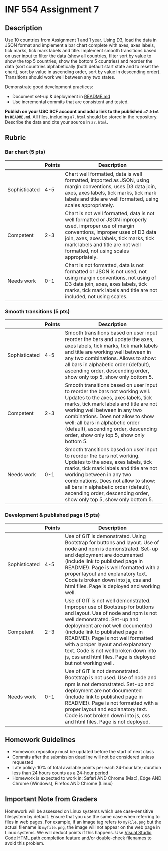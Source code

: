 # INF 554 Assignment 7

## Description

Use 10 countries from Assignment 1 and 1 year. Using D3, load the data in JSON format and implement a bar chart complete with axes, axes labels, tick marks, tick mark labels and title. Implement smooth transitions based on user input to filter the data (show all countries, filter sort by value to show the top 5 countries, show the bottom 5 countries) and reorder the data (sort countries alphabetically (both default start state and to reset the chart), sort by value in ascending order, sort by value in descending order). Transitions should work well between any two states.

Demonstrate good development practices:

- Document set-up & deployment in [README.md](README.md)
- Use incremental commits that are consistent and tested.

**Publish on your USC SCF account and add a link to the published `a7.html` in `README.md`**. All files, including `a7.html` should be stored in the repository. Describe the data and cite your source in `a7.html`.

## Rubric

### Bar chart (5 pts)

|               | Points | Description |
| ------------- | ------ | ----------- |
| Sophisticated | 4-5    | Chart well formatted, data is well formatted, imported as JSON, using margin conventions, uses D3 data join, axes, axes labels, tick marks, tick mark labels and title are well formatted, using scales appropriately. |
| Competent     | 2-3    | Chart is not well formatted, data is not well formatted or JSON improperly used, improper use of margin conventions, improper uses of D3 data join, axes, axes labels, tick marks, tick mark labels and title are not well formatted, not using scales appropriately.|
| Needs work    | 0-1    | Chart is not formatted, data is not formatted or JSON is not used, not using margin conventions, not using of D3 data join, axes, axes labels, tick marks, tick mark labels and title are not included, not using scales. |

### Smooth transitions (5 pts)

|               | Points | Description |
| ------------- | ------ | ----------- |
| Sophisticated | 4-5    | Smooth transitions based on user input reorder the bars and update the axes, axes labels, tick marks, tick mark labels and title are working well between in any two combinations. Allows to show: all bars in alphabetic order (default), ascending order, descending order, show only top 5, show only bottom 5. |
| Competent     | 2-3    | Smooth transitions based on user input to reorder the bars not working well. Updates to the axes, axes labels, tick marks, tick mark labels and title are not working well between in any two combinations. Does not allow to show well: all bars in alphabetic order (default), ascending order, descending order, show only top 5, show only bottom 5. |
| Needs work    | 0-1    | Smooth transitions based on user input to reorder the bars not working. Updates to the axes, axes labels, tick marks, tick mark labels and title are not working between in any two combinations. Does not allow to show: all bars in alphabetic order (default), ascending order, descending order, show only top 5, show only bottom 5. |

### Development & published page (5 pts)

|               | Points | Description |
| ------------- | ------ | ----------- |
| Sophisticated | 4-5    | Use of GIT is demonstrated. Using Bootstrap for buttons and layout. Use of node and npm is demonstrated. Set-up and deployment are documented (include link to published page in README!). Page is well formatted with a proper layout and explanatory text. Code is broken down into js, css and html files. Page is deployed and working well. |
| Competent     | 2-3    | Use of GIT is not well demonstrated. Improper use of Bootstrap for buttons and layout. Use of node and npm is not well demonstrated. Set-up and deployment are not well documented (include link to published page in README!). Page is not well formatted with a proper layout and explanatory text. Code is not well broken down into js, css and html files. Page is deployed but not working well. |
| Needs work    | 0-1    | Use of GIT is not demonstrated. Bootstrap is not used. Use of node and npm is not demonstrated. Set-up and deployment are not documented (include link to published page in README!). Page is not formatted with a proper layout and explanatory text. Code is not broken down into js, css and html files. Page is not deployed. |

## Homework Guidelines

- Homework repository must be updated before the start of next class
- Commits after the submission deadline will not be considered unless requested
- Late policy: 10% of total available points per each 24-hour late; duration less than 24 hours counts as a 24-hour period
- Homework is expected to work in: Safari AND Chrome (Mac), Edge AND Chrome (Windows), Firefox AND Chrome (Linux)

## Important Note from Graders

Homework will be assessed on Linux systems which use case-sensitive filesystem by default. Ensure that you use the same case when referring to files in web pages. For example, if an image tag refers to `myFile.png` but the actual filename is `myfile.png`, the image will not appear on the web page in Linux systems. We will deduct points if this happens. Use [Visual Studio Code HTML path completion feature](https://code.visualstudio.com/updates/v1_21#_html-path-completion) and/or double-check filenames to avoid this problem.
